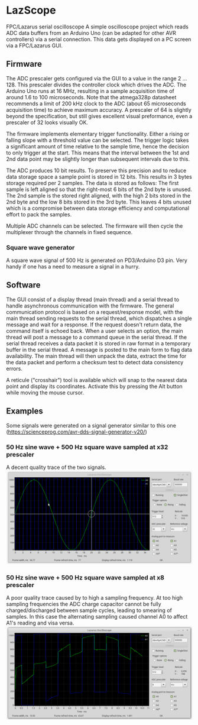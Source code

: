 # LazScope
FPC/Lazarus serial oscilloscope
A simple oscilloscope project which reads ADC data buffers from an Arduino Uno (can be adapted for other AVR controllers) via a serial connection.  This data gets displayed on a PC screen via a FPC/Lazarus GUI.

## Firmware
The ADC prescaler gets configured via the GUI to a value in the range 2 ... 128.  This prescaler divides the controller clock which drives the ADC. The Arduino Uno runs at 16 MHz, resulting in a sample acquisition time of around 1.6 to 100 microseconds. Note that the atmega328p datasheet recommends a limit of 200 kHz clock to the ADC (about 65 microseconds acquisition time) to achieve maximum accuracy.  A prescaler of 64 is slightly beyond the specification, but still gives excellent visual preformance, even a prescaler of 32 looks visually OK.

The firmware implements elementary trigger functionality.  Either a rising or falling slope with a threshold value can be selected.  The trigger logic takes a significant amount of time relative to the sample time, hence the decision to only trigger at the start.  This means that the interval between the 1st and 2nd data point may be slightly longer than subsequent intervals due to this.

The ADC produces 10 bit results.  To preserve this precision and to reduce data storage space a sample point is stored in 12 bits.  This results in 3 bytes storage required per 2 samples.  The data is stored as follows:
The first sample is left aligned so that the right-most 6 bits of the 2nd byte is unused.  The 2nd sample is the stored right aligned, with the high 2 bits stored in the 2nd byte and the low 8 bits stored in the 3rd byte. This leaves 4 bits unused which is a compromise between data storage efficiency and computational effort to pack the samples.

Multiple ADC channels can be selected.  The firmware will then cycle the multiplexer through the channels in fixed sequence.

### Square wave generator
A square wave signal of 500 Hz is generated on PD3/Arduino D3 pin. Very handy if one has a need to measure a signal in a hurry.

## Software
The GUI consist of a display thread (main thread) and a serial thread to handle asynchronous communication with the firmware.  The general communication protocol is based on a request/response model, with the main thread sending requests to the serial thread, which dispatches a single message and wait for a response.  If the request doesn't return data, the command itself is echoed back.  When a user selects an option, the main thread will post a message to a command queue in the serial thread.  If the serial thread receives a data packet it is stored in raw format in a temporary buffer in the serial thread.  A message is posted to the main form to flag data availability.  The main thread will then unpack the data, extract the time for the data packet and perform a checksum test to detect data consistency errors.

A reticule ("crosshair") tool is available which will snap to the nearest data point and display its coordinates.  Activate this by pressing the Alt button while moving the mouse cursor.

## Examples
Some signals were generated on a signal generator similar to this one (https://scienceprog.com/avr-dds-signal-generator-v20/)

### 50 Hz sine wave + 500 Hz square wave sampled at x32 prescaler
A decent quality trace of the two signals.
![](images/50Hz_sine_500Hz_squarex32.png)

### 50 Hz sine wave + 500 Hz square wave sampled at x8 prescaler
A poor quality trace caused by to high a sampling frequency. At too high sampling frequencies the ADC charge capacitor cannot be fully charged/discharged between sample cycles, leading to smearing of samples.  In this case the alternating sampling caused channel A0 to affect A1's reading and visa versa.
![](images/50Hz_sine_500Hz_squarex8.png)

